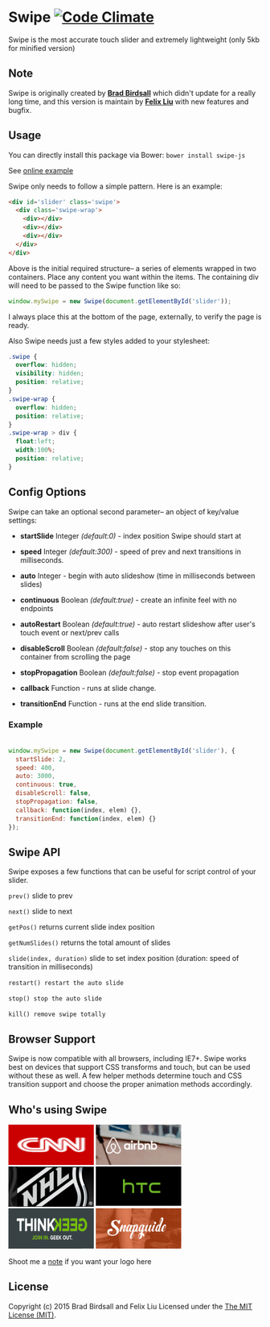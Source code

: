Swipe [![Code Climate](https://codeclimate.com/github/lyfeyaj/swipe/badges/gpa.svg)](https://codeclimate.com/github/lyfeyaj/swipe)
=====

Swipe is the most accurate touch slider and extremely lightweight (only 5kb for minified version)

## Note

Swipe is originally created by **[Brad Birdsall](https://github.com/thebird)** which didn't update for a really long time, and this version is maintain by **[Felix Liu](https://github.com/lyfeyaj)** with new features and bugfix.

## Usage

You can directly install this package via Bower: `bower install swipe-js`

See [online example](http://lyfeyaj.github.io/swipe/)

Swipe only needs to follow a simple pattern. Here is an example:

``` html
<div id='slider' class='swipe'>
  <div class='swipe-wrap'>
    <div></div>
    <div></div>
    <div></div>
  </div>
</div>
```

Above is the initial required structure– a series of elements wrapped in two containers. Place any content you want within the items. The containing div will need to be passed to the Swipe function like so:

``` js
window.mySwipe = new Swipe(document.getElementById('slider'));
```

I always place this at the bottom of the page, externally, to verify the page is ready.

Also Swipe needs just a few styles added to your stylesheet:

``` css
.swipe {
  overflow: hidden;
  visibility: hidden;
  position: relative;
}
.swipe-wrap {
  overflow: hidden;
  position: relative;
}
.swipe-wrap > div {
  float:left;
  width:100%;
  position: relative;
}
```

## Config Options

Swipe can take an optional second parameter– an object of key/value settings:

- **startSlide** Integer *(default:0)* - index position Swipe should start at

-	**speed** Integer *(default:300)* - speed of prev and next transitions in milliseconds.

- **auto** Integer - begin with auto slideshow (time in milliseconds between slides)

- **continuous** Boolean *(default:true)* - create an infinite feel with no endpoints

- **autoRestart** Boolean *(default:true)* - auto restart slideshow after user's touch event or next/prev calls

- **disableScroll** Boolean *(default:false)* - stop any touches on this container from scrolling the page

- **stopPropagation** Boolean *(default:false)* - stop event propagation
 
-	**callback** Function - runs at slide change.

- **transitionEnd** Function - runs at the end slide transition.

### Example

``` js

window.mySwipe = new Swipe(document.getElementById('slider'), {
  startSlide: 2,
  speed: 400,
  auto: 3000,
  continuous: true,
  disableScroll: false,
  stopPropagation: false,
  callback: function(index, elem) {},
  transitionEnd: function(index, elem) {}
});

```

## Swipe API

Swipe exposes a few functions that can be useful for script control of your slider.

`prev()` slide to prev

`next()` slide to next

`getPos()` returns current slide index position

`getNumSlides()` returns the total amount of slides

`slide(index, duration)` slide to set index position (duration: speed of transition in milliseconds)

`restart() restart the auto slide`

`stop() stop the auto slide`

`kill() remove swipe totally`

## Browser Support
Swipe is now compatible with all browsers, including IE7+. Swipe works best on devices that support CSS transforms and touch, but can be used without these as well. A few helper methods determine touch and CSS transition support and choose the proper animation methods accordingly.

## Who's using Swipe

<img src='icons/cnn.png' width='170' height='80'>
<img src='icons/airbnb.png' width='170' height='80'>
<img src='icons/nhl.png' width='170' height='80'>
<img src='icons/htc.png' width='170' height='80'>
<img src='icons/thinkgeek.png' width='170' height='80'>
<img src='icons/snapguide.png' width='170' height='80'>

Shoot me a [note](mailto:lyfeyaj@gmail.com) if you want your logo here

## License
Copyright (c) 2015 Brad Birdsall and Felix Liu Licensed under the [The MIT License (MIT)](http://opensource.org/licenses/MIT).
